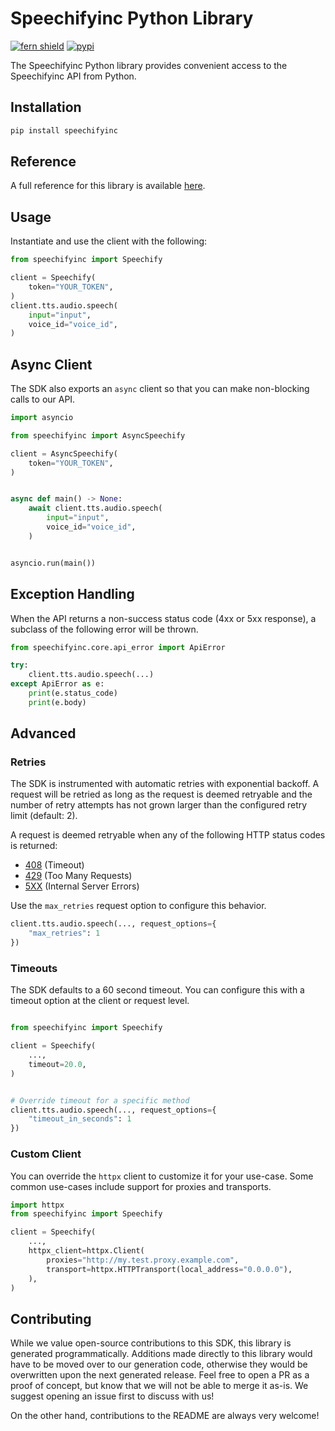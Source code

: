 # Speechifyinc Python Library

[![fern shield](https://img.shields.io/badge/%F0%9F%8C%BF-Built%20with%20Fern-brightgreen)](https://buildwithfern.com?utm_source=github&utm_medium=github&utm_campaign=readme&utm_source=https%3A%2F%2Fgithub.com%2Fspeechifyinc%2Fspeechify-api-sdk-python)
[![pypi](https://img.shields.io/pypi/v/speechifyinc)](https://pypi.python.org/pypi/speechifyinc)

The Speechifyinc Python library provides convenient access to the Speechifyinc API from Python.

## Installation

```sh
pip install speechifyinc
```

## Reference

A full reference for this library is available [here](./reference.md).

## Usage

Instantiate and use the client with the following:

```python
from speechifyinc import Speechify

client = Speechify(
    token="YOUR_TOKEN",
)
client.tts.audio.speech(
    input="input",
    voice_id="voice_id",
)
```

## Async Client

The SDK also exports an `async` client so that you can make non-blocking calls to our API.

```python
import asyncio

from speechifyinc import AsyncSpeechify

client = AsyncSpeechify(
    token="YOUR_TOKEN",
)


async def main() -> None:
    await client.tts.audio.speech(
        input="input",
        voice_id="voice_id",
    )


asyncio.run(main())
```

## Exception Handling

When the API returns a non-success status code (4xx or 5xx response), a subclass of the following error
will be thrown.

```python
from speechifyinc.core.api_error import ApiError

try:
    client.tts.audio.speech(...)
except ApiError as e:
    print(e.status_code)
    print(e.body)
```

## Advanced

### Retries

The SDK is instrumented with automatic retries with exponential backoff. A request will be retried as long
as the request is deemed retryable and the number of retry attempts has not grown larger than the configured
retry limit (default: 2).

A request is deemed retryable when any of the following HTTP status codes is returned:

- [408](https://developer.mozilla.org/en-US/docs/Web/HTTP/Status/408) (Timeout)
- [429](https://developer.mozilla.org/en-US/docs/Web/HTTP/Status/429) (Too Many Requests)
- [5XX](https://developer.mozilla.org/en-US/docs/Web/HTTP/Status/500) (Internal Server Errors)

Use the `max_retries` request option to configure this behavior.

```python
client.tts.audio.speech(..., request_options={
    "max_retries": 1
})
```

### Timeouts

The SDK defaults to a 60 second timeout. You can configure this with a timeout option at the client or request level.

```python

from speechifyinc import Speechify

client = Speechify(
    ...,
    timeout=20.0,
)


# Override timeout for a specific method
client.tts.audio.speech(..., request_options={
    "timeout_in_seconds": 1
})
```

### Custom Client

You can override the `httpx` client to customize it for your use-case. Some common use-cases include support for proxies
and transports.
```python
import httpx
from speechifyinc import Speechify

client = Speechify(
    ...,
    httpx_client=httpx.Client(
        proxies="http://my.test.proxy.example.com",
        transport=httpx.HTTPTransport(local_address="0.0.0.0"),
    ),
)
```

## Contributing

While we value open-source contributions to this SDK, this library is generated programmatically.
Additions made directly to this library would have to be moved over to our generation code,
otherwise they would be overwritten upon the next generated release. Feel free to open a PR as
a proof of concept, but know that we will not be able to merge it as-is. We suggest opening
an issue first to discuss with us!

On the other hand, contributions to the README are always very welcome!
